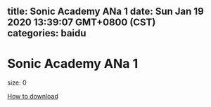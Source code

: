 
title: Sonic Academy ANa 1
date: Sun Jan 19 2020 13:39:07 GMT+0800 (CST)    
categories: baidu
---

# Sonic Academy ANa 1
size: 0
 
 

[How to download](https://bpcam.bemobtrk.com/go/2ceec3aa-1ca2-46d6-b9ff-aaa5c184517c?jno=5365)